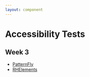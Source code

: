 ```yaml
---
layout: component
---
```


# Accessibility Tests

## Week 3

* [PatternFly](https://rawgit.com/andresgalante/jenn/master/kebab.html)
* [RHElements](rh-dropdown.html)
